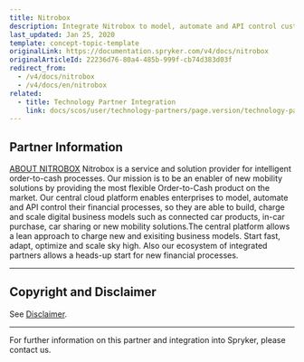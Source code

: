 ```yaml
---
title: Nitrobox
description: Integrate Nitrobox to model, automate and API control customer financial processes.
last_updated: Jan 25, 2020
template: concept-topic-template
originalLink: https://documentation.spryker.com/v4/docs/nitrobox
originalArticleId: 22236d76-80a4-485b-999f-cb74d383d03f
redirect_from:
  - /v4/docs/nitrobox
  - /v4/docs/en/nitrobox
related:
  - title: Technology Partner Integration
    link: docs/scos/user/technology-partners/page.version/technology-partner-integration.html
---
```


## Partner Information

[ABOUT NITROBOX](http://www.nitrobox.de/) 
Nitrobox is a service and solution provider for intelligent order-to-cash processes. Our mission is to be an enabler of new mobility solutions by providing the most flexible Order-to-Cash product on the market. Our central cloud platform enables enterprises to model, automate and API control their financial processes, so they are able to build, charge and scale digital business models such as connected car products, in-car purchase, car sharing or new mobility solutions.The central platform allows a lean approach to charge new and exisiting business models. Start fast, adapt, optimize and scale sky high. Also our ecosystem of integrated partners allows a heads-up start for new financial processes. 

---

## Copyright and Disclaimer

See [Disclaimer](https://github.com/spryker/spryker-documentation).

---
For further information on this partner and integration into Spryker, please contact us.

<div class="hubspot-form js-hubspot-form" data-portal-id="2770802" data-form-id="163e11fb-e833-4638-86ae-a2ca4b929a41" id="hubspot-1"></div>

